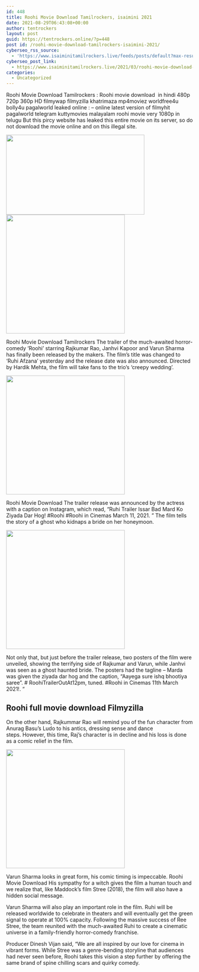 ```yaml
---
id: 448
title: Roohi Movie Download Tamilrockers, isaimini 2021
date: 2021-08-29T06:43:08+00:00
author: tentrockers
layout: post
guid: https://tentrockers.online/?p=448
post id: /roohi-movie-download-tamilrockers-isaimini-2021/
cyberseo_rss_source:
  - 'https://www.isaiminitamilrockers.live/feeds/posts/default?max-results=150&start-index=151'
cyberseo_post_link:
  - https://www.isaiminitamilrockers.live/2021/03/roohi-movie-download-tamilrockers.html
categories:
  - Uncategorized
---
```

<meta content="Roohi Movie Download Tamilrockers : Roohi movie download&nbsp; in hindi 480p 720p 360p HD filmywap filmyzilla khatrimaza mp4moviez worldfree4u bo..." name="twitter:description" />

  


<center>
</center>

  
<ins data-width="0" data-height="0" class="y01a8f7b0a6" data-domain="//aaaaaco.com" data-affquery="/81dee8bcaf/01a8f7b0a6/?placementName=default"></ins>

Roohi Movie Download Tamilrockers : Roohi movie download&nbsp; in hindi 480p 720p 360p HD filmywap filmyzilla khatrimaza mp4moviez worldfree4u bolly4u pagalworld leaked online : – online latest version of filmyhit pagalworld telegram kuttymovies malayalam roohi movie very 1080p in telugu But this pircy website has leaked this entire movie on its server, so do not download the movie online and on this illegal site.<ins data-width="0" data-height="0" class="y01a8f7b0a6" data-domain="//aaaaaco.com" data-affquery="/81dee8bcaf/01a8f7b0a6/?placementName=default"></ins>

<div class="separator">
  <a href="https://1.bp.blogspot.com/-AI6N9dR8wYg/YETIucO5cvI/AAAAAAAAAd4/7iD6D0oJuP81RwWi933x4sEEZkfxyM08ACLcBGAsYHQ/s1200/roohitrailer-1613456326.jpg" imageanchor="1"><img loading="lazy" border="0" data-original-height="675" data-original-width="1200" height="215" src="https://1.bp.blogspot.com/-AI6N9dR8wYg/YETIucO5cvI/AAAAAAAAAd4/7iD6D0oJuP81RwWi933x4sEEZkfxyM08ACLcBGAsYHQ/w373-h215/roohitrailer-1613456326.jpg" width="373" /></a>
</div>



<div class="separator">
  <a href="https://aaaaaco.com/d4c26a5800/f50ec33db6/?placementName=default" imageanchor="1" target="_blank" rel="noopener"><img border="0" data-original-height="166" data-original-width="800" src="https://1.bp.blogspot.com/-zqjq-NJMoj8/YETI0L0mW9I/AAAAAAAAAd8/GubtU-3RQWwoV9O8mFZdP9qcRV6fStSDQCLcBGAsYHQ/s320/unnamed.gif" width="320" /></a>
</div>

Roohi Movie Download Tamilrockers The trailer of the much-awaited horror-comedy ‘Roohi’ starring Rajkumar Rao, Janhvi Kapoor and Varun Sharma has finally been released by the makers. The film’s title was changed to ‘Ruhi Afzana’ yesterday and the release date was also announced. Directed by Hardik Mehta, the film will take fans to the trio’s ‘creepy wedding’.<ins data-width="0" data-height="0" class="y01a8f7b0a6" data-domain="//aaaaaco.com" data-affquery="/81dee8bcaf/01a8f7b0a6/?placementName=default"></ins>

<div class="separator">
  <a href="https://aaaaaco.com/d4c26a5800/f50ec33db6/?placementName=default" imageanchor="1" target="_blank" rel="noopener"><img border="0" data-original-height="166" data-original-width="800" src="https://1.bp.blogspot.com/-bFX3tilvvnA/YETI35ulbYI/AAAAAAAAAeA/SXIukpnTWUE3ZFCD3Dykt-sw9HlLaLGqQCLcBGAsYHQ/s320/unnamed.gif" width="320" /></a>
</div>

<ins data-width="0" data-height="0" class="y01a8f7b0a6" data-domain="//aaaaaco.com" data-affquery="/81dee8bcaf/01a8f7b0a6/?placementName=default"></ins><ins data-width="0" data-height="0" class="y01a8f7b0a6" data-domain="//aaaaaco.com" data-affquery="/81dee8bcaf/01a8f7b0a6/?placementName=default"></ins>

Roohi Movie Download The trailer release was announced by the actress with a caption on Instagram, which read, “Ruhi Trailer Issar Bad Mard Ko Ziyada Dar Hog!&nbsp;#Roohi&nbsp;#Roohi in Cinemas March 11, 2021. ”&nbsp;The film tells the story of a ghost who kidnaps a bride on her honeymoon.

<div class="separator">
  <a href="https://aaaaaco.com/d4c26a5800/f50ec33db6/?placementName=default" imageanchor="1" target="_blank" rel="noopener"><img border="0" data-original-height="166" data-original-width="800" src="https://1.bp.blogspot.com/-L_eZWWxLtdY/YETI7i0G9uI/AAAAAAAAAeE/LqDrYAjctVsbEAET8RS-EdaAhinpwTUFQCLcBGAsYHQ/s320/unnamed.gif" width="320" /></a>
</div>



<div>
  <ins data-width="0" data-height="0" class="y01a8f7b0a6" data-domain="//aaaaaco.com" data-affquery="/81dee8bcaf/01a8f7b0a6/?placementName=default"></ins></p> 
  
  <p>
    Not only that, but just before the trailer release, two posters of the film were unveiled, showing the terrifying side of Rajkumar and Varun, while Janhvi was seen as a ghost haunted bride.&nbsp;The posters had the tagline – Marda was given the ziyada dar hog and the caption, “Aayega sure ishq bhootiya saree”.&nbsp;# RoohiTrailerOutAt12pm, tuned.&nbsp;#Roohi in Cinemas 11th March 2021!. “
  </p>
</div>

<div>
  <h2>
    Roohi full movie download Filmyzilla
  </h2>
  
  <p>
    <ins data-width="0" data-height="0" class="y01a8f7b0a6" data-domain="//aaaaaco.com" data-affquery="/81dee8bcaf/01a8f7b0a6/?placementName=default"></ins>
  </p>
  
  <p>
    On the other hand, Rajkummar Rao will remind you of the fun character from Anurag Basu’s Ludo to his antics, dressing sense and dance steps.&nbsp;However, this time, Raj’s character&nbsp;<span>is in decline and his loss is done as a comic relief in the film.</span><ins data-width="0" data-height="0" class="y01a8f7b0a6" data-domain="//aaaaaco.com" data-affquery="/81dee8bcaf/01a8f7b0a6/?placementName=default"></ins>
  </p>
  
  <p>
    <ins data-width="0" data-height="0" class="y01a8f7b0a6" data-domain="//aaaaaco.com" data-affquery="/81dee8bcaf/01a8f7b0a6/?placementName=default"></ins>
  </p>
  
  <div class="separator">
    <a href="https://aaaaaco.com/d4c26a5800/f50ec33db6/?placementName=default" imageanchor="1" target="_blank" rel="noopener"><img border="0" data-original-height="166" data-original-width="800" src="https://1.bp.blogspot.com/-evdX9xhoKGA/YETI-7mgFGI/AAAAAAAAAeM/9I0zaOe80nYSTKvWhMsqLg-7MXyH25fMQCLcBGAsYHQ/s320/unnamed.gif" width="320" /></a>
  </div>
  
  <p>
    <span>Varun Sharma looks in great form, his comic timing is impeccable. Roohi Movie Download&nbsp;His sympathy for a witch gives the film a human touch and we realize that, like Maddock’s film Stree (2018), the film will also have a hidden social message.</span><ins data-width="0" data-height="0" class="y01a8f7b0a6" data-domain="//aaaaaco.com" data-affquery="/81dee8bcaf/01a8f7b0a6/?placementName=default"></ins>
  </p>
  
  <p>
    <span>Varun Sharma w</span><span>ill also play an important role in the film.&nbsp;Ruhi will be released worldwide to celebrate in theaters and will eventually get the green signal to operate at 100% capacity.&nbsp;Following the massive success of Ree Stree, the team reunited with the much-awaited Ruhi to create a cinematic universe in a family-friendly horror-comedy franchise.</span><ins data-width="0" data-height="0" class="y01a8f7b0a6" data-domain="//aaaaaco.com" data-affquery="/81dee8bcaf/01a8f7b0a6/?placementName=default"></ins>
  </p>
  
  <p>
    <ins data-width="0" data-height="0" class="y01a8f7b0a6" data-domain="//aaaaaco.com" data-affquery="/81dee8bcaf/01a8f7b0a6/?placementName=default"></ins>
  </p>
  
  <p>
    Producer Dinesh Vijan said, “We are all inspired by our love for cinema in vibrant forms.&nbsp;While Stree was a genre-bending storyline that audiences had never seen before, Roohi takes this vision a step further by offering the same brand of spine chilling scars and quirky comedy.<ins data-width="0" data-height="0" class="y01a8f7b0a6" data-domain="//aaaaaco.com" data-affquery="/81dee8bcaf/01a8f7b0a6/?placementName=default"></ins>
  </p>
</div>

<center>
</center>